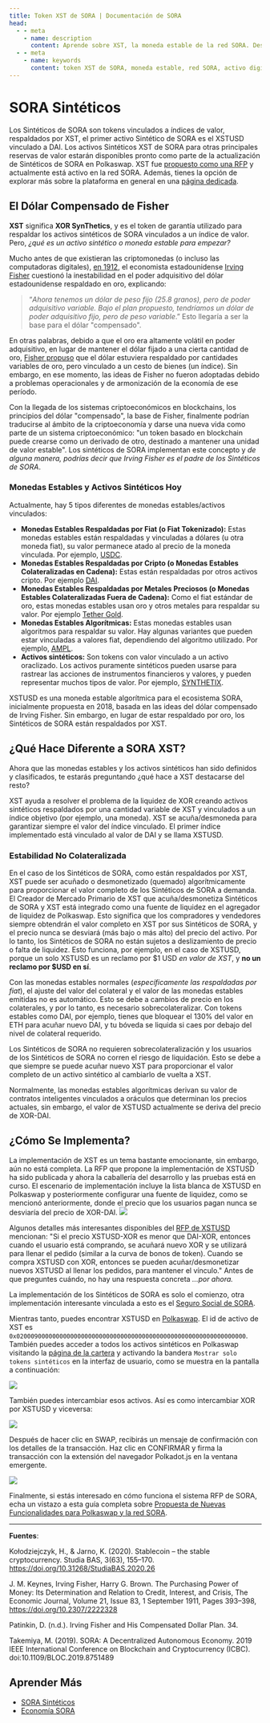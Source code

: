 ```yaml
---
title: Token XST de SORA | Documentación de SORA
head:
  - - meta
    - name: description
      content: Aprende sobre XST, la moneda estable de la red SORA. Descubre las características, casos de uso y beneficios de XST dentro del ecosistema SORA. Explora su rol como un activo digital estable y confiable, permitiendo la transferencia de valor eficiente, reduciendo la volatilidad y soportando diversas aplicaciones financieras dentro de la red SORA.
  - - meta
    - name: keywords
      content: token XST de SORA, moneda estable, red SORA, activo digital, transferencia de valor, reducción de volatilidad, aplicaciones financieras
---
```


# SORA Sintéticos

Los Sintéticos de SORA son tokens vinculados a índices de valor, respaldados por XST,
el primer activo Sintético de SORA es el XSTUSD vinculado a DAI. Los activos Sintéticos XST de SORA para otras principales reservas de valor estarán disponibles pronto como parte de la actualización de Sintéticos de SORA en Polkaswap. XST fue [propuesto como una
RFP](https://github.com/sora-xor/rfps/pull/8/files) y actualmente está activo en la red SORA. Además, tienes la opción de explorar más sobre la plataforma en general en una [página dedicada](./synthetics.md).

## El Dólar Compensado de Fisher

**XST** significa **XOR SynThetics**, y es el token de garantía utilizado para respaldar los activos sintéticos de SORA vinculados a un índice de valor. Pero, _¿qué es un activo sintético o moneda estable para empezar?_

Mucho antes de que existieran las criptomonedas (o incluso las computadoras digitales), [en 1912](https://dspace.gipe.ac.in/xmlui/bitstream/handle/10973/26798/GIPE-093010.pdf?sequence=3&isAllowed=y), el economista estadounidense [Irving Fisher](https://en.wikipedia.org/wiki/Irving_Fisher) cuestionó la inestabilidad en el poder adquisitivo del dólar estadounidense respaldado en oro, explicando:

> “_Ahora tenemos un dólar de peso fijo (25.8 granos), pero de poder adquisitivo variable. Bajo el plan propuesto, tendríamos un dólar de poder adquisitivo fijo, pero de peso variable_.” Esto llegaría a ser la base para el dólar "compensado".

En otras palabras, debido a que el oro era altamente volátil en poder adquisitivo, en lugar de mantener el dólar fijado a una cierta cantidad de oro, [Fisher propuso](https://www.richmondfed.org/~/media/richmondfedorg/publications/research/economic_quarterly/1993/summer/pdf/patinkin.pdf) que el dólar estuviera respaldado por cantidades variables de oro, pero vinculado a un cesto de bienes (un índice). Sin embargo, en ese momento, las ideas de Fisher no fueron adoptadas debido a problemas operacionales y de armonización de la economía de ese período.

Con la llegada de los sistemas criptoeconómicos en blockchains, los principios del dólar "compensado", la base de Fisher, finalmente podrían traducirse al ámbito de la criptoeconomía y darse una nueva vida como parte de un sistema criptoeconómico: "un token basado en blockchain puede crearse como un derivado de otro, destinado a mantener una unidad de valor estable". Los sintéticos de SORA implementan este concepto y _de alguna manera, podrías decir que Irving Fisher es el padre de los Sintéticos de SORA_.

### Monedas Estables y Activos Sintéticos Hoy

Actualmente, hay 5 tipos diferentes de monedas estables/activos vinculados:

- **Monedas Estables Respaldadas por Fiat (o Fiat Tokenizado):** Estas monedas estables están respaldadas y vinculadas a dólares (u otra moneda fiat), su valor permanece atado al precio de la moneda vinculada. Por ejemplo, [USDC](https://www.circle.com/en/usdc).
- **Monedas Estables Respaldadas por Cripto (o Monedas Estables Colateralizadas en Cadena):** Estas están respaldadas por otros activos cripto. Por ejemplo [DAI](https://makerdao.com/en/).
- **Monedas Estables Respaldadas por Metales Preciosos (o Monedas Estables Colateralizadas Fuera de Cadena):** Como el fiat estándar de oro, estas monedas estables usan oro y otros metales para respaldar su valor. Por ejemplo [Tether Gold](https://gold.tether.to/).
- **Monedas Estables Algorítmicas:** Estas monedas estables usan algoritmos para respaldar su valor. Hay algunas variantes que pueden estar vinculadas a valores fiat, dependiendo del algoritmo utilizado. Por ejemplo, [AMPL](https://www.ampleforth.org/).
- **Activos sintéticos:** Son tokens con valor vinculado a un activo oraclizado. Los activos puramente sintéticos pueden usarse para rastrear las acciones de instrumentos financieros y valores, y pueden representar muchos tipos de valor. Por ejemplo, [SYNTHETIX](https://synthetix.io/).

XSTUSD es una moneda estable algorítmica para el ecosistema SORA, inicialmente propuesta en 2018, basada en las ideas del dólar compensado de Irving Fisher. Sin embargo, en lugar de estar respaldado por oro, los Sintéticos de SORA están respaldados por XST.

## ¿Qué Hace Diferente a SORA XST?

Ahora que las monedas estables y los activos sintéticos han sido definidos y clasificados, te estarás preguntando ¿qué hace a XST destacarse del resto?

XST ayuda a resolver el problema de la liquidez de XOR creando activos sintéticos respaldados por una cantidad variable de XST y vinculados a un índice objetivo (por ejemplo, una moneda). XST se acuña/desmoneda para garantizar siempre el valor del índice vinculado. El primer índice implementado está vinculado al valor de DAI y se llama XSTUSD.

### Estabilidad No Colateralizada

En el caso de los Sintéticos de SORA, como están respaldados por XST, XST puede ser acuñado o desmonetizado (quemado) algorítmicamente para proporcionar el valor completo de los Sintéticos de SORA a demanda. El Creador de Mercado Primario de XST que acuña/desmonetiza Sintéticos de SORA y XST está integrado como una fuente de liquidez en el agregador de liquidez de Polkaswap. Esto significa que los compradores y vendedores siempre obtendrán el valor completo en XST por sus Sintéticos de SORA, y el precio nunca se desviará (más bajo o más alto) del precio del activo. Por lo tanto, los Sintéticos de SORA no están sujetos a deslizamiento de precio o falta de liquidez. Esto funciona, por ejemplo, en el caso de XSTUSD, porque un solo XSTUSD es un reclamo por $1 USD _en valor de XST_, y **no un reclamo por $USD en sí**.

Con las monedas estables normales (_específicamente las respaldadas por fiat_), el ajuste del valor del colateral y el valor de las monedas estables emitidas no es automático. Esto se debe a cambios de precio en los colaterales, y por lo tanto, es necesario sobrecolateralizar. Con tokens estables como DAI, por ejemplo, tienes que bloquear el 130% del valor en ETH para acuñar nuevo DAI, y tu bóveda se liquida si caes por debajo del nivel de colateral requerido.

Los Sintéticos de SORA no requieren sobrecolateralización y los usuarios de los Sintéticos de SORA no corren el riesgo de liquidación. Esto se debe a que siempre se puede acuñar nuevo XST para proporcionar el valor completo de un activo sintético al cambiarlo de vuelta a XST.

Normalmente, las monedas estables algorítmicas derivan su valor de contratos inteligentes vinculados a oráculos que determinan los precios actuales, sin embargo, el valor de XSTUSD actualmente se deriva del precio de XOR-DAI.

## ¿Cómo Se Implementa?

La implementación de XST es un tema bastante emocionante, sin embargo, aún
no está completa. La RFP que propone la implementación de XSTUSD ha sido
publicada y ahora la caballería del desarrollo y las pruebas está
en curso. El escenario de implementación incluye la lista blanca de XSTUSD en
Polkaswap y posteriormente configurar una fuente de liquidez, como se mencionó
anteriormente, donde el precio que los usuarios pagan nunca se desviaría del precio
de XOR-DAI.
![](/.gitbook/assets/xst-buy-sell.png)

Algunos detalles más interesantes disponibles del [RFP de XSTUSD](https://github.com/sora-xor/rfps/pull/8/files) mencionan: "Si el precio XSTUSD-XOR es menor que DAI-XOR, entonces cuando el usuario está comprando, se acuñará nuevo XOR y se utilizará para llenar el pedido (similar a la curva de bonos de token). Cuando se compra XSTUSD con XOR, entonces se pueden acuñar/desmonetizar nuevos XSTUSD al llenar los pedidos, para mantener el vínculo." Antes de que preguntes cuándo, no hay una respuesta concreta _...por ahora._

La implementación de los Sintéticos de SORA es solo el comienzo, otra implementación interesante vinculada a esto es el [Seguro Social de SORA](social-insurance.md).

Mientras tanto, puedes encontrar XSTUSD en [Polkaswap](https://polkaswap.io/). El id de activo de XST es `0x0200090000000000000000000000000000000000000000000000000000000000`. También puedes acceder a todos los activos sintéticos en Polkaswap visitando la [página de la cartera](https://polkaswap.io/#/wallet) y activando la bandera `Mostrar solo tokens sintéticos` en la interfaz de usuario, como se muestra en la pantalla a continuación:

![](/.gitbook/assets/polkaswap-show-only-synthetics.png)

También puedes intercambiar esos activos. Así es como intercambiar XOR por XSTUSD y viceversa:

![](/.gitbook/assets/xstusd-demo1.png)

Después de hacer clic en SWAP, recibirás un mensaje de confirmación con
los detalles de la transacción. Haz clic en CONFIRMAR y firma la transacción con
la extensión del navegador Polkadot.js en la ventana emergente.

![](/.gitbook/assets/xstusd-demo2.png)

Finalmente, si estás interesado en cómo funciona el sistema RFP de SORA, echa un vistazo a esta guía completa sobre [Propuesta de Nuevas Funcionalidades para Polkaswap y la red SORA](rfp.md).

---

**Fuentes**:

Kołodziejczyk, H., & Jarno, K. (2020). Stablecoin – the stable cryptocurrency. Studia BAS, 3(63), 155–170. https://doi.org/10.31268/StudiaBAS.2020.26

J. M. Keynes, Irving Fisher, Harry G. Brown. The Purchasing Power of Money: Its Determination and Relation to Credit, Interest, and Crisis, The Economic Journal, Volume 21, Issue 83, 1 September 1911, Pages 393–398, https://doi.org/10.2307/2222328

Patinkin, D. (n.d.). Irving Fisher and His Compensated Dollar Plan. 34.

Takemiya, M. (2019). SORA: A Decentralized Autonomous Economy. 2019 IEEE International Conference on Blockchain and Cryptocurrency (ICBC). doi:10.1109/BLOC.2019.8751489

## Aprender Más

- [SORA Sintéticos](/synthetics.md)
- [Economía SORA](/sora-economy.md)
